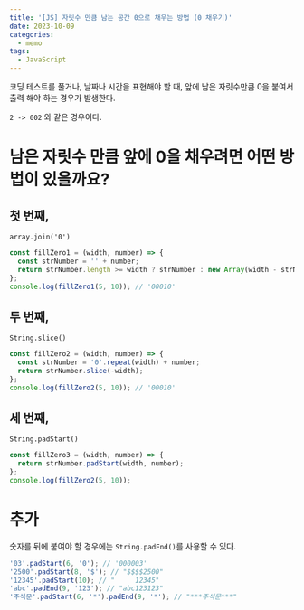```yaml
---
title: '[JS] 자릿수 만큼 남는 공간 0으로 채우는 방법 (0 채우기)'
date: 2023-10-09
categories:
  - memo
tags:
  - JavaScript
---
```


코딩 테스트를 풀거나, 날짜나 시간을 표현해야 할 때, 앞에 남은 자릿수만큼 0을 붙여서 출력 해야 하는 경우가 발생한다.

`2 -> 002` 와 같은 경우이다.

# 남은 자릿수 만큼 앞에 0을 채우려면 어떤 방법이 있을까요?

## 첫 번째,

`array.join('0')`

```js
const fillZero1 = (width, number) => {
  const strNumber = '' + number;
  return strNumber.length >= width ? strNumber : new Array(width - strNumber.length + 1).join('0') + strNumber;
};
console.log(fillZero1(5, 10)); // '00010'
```

## 두 번째,

`String.slice()`

```js
const fillZero2 = (width, number) => {
  const strNumber = '0'.repeat(width) + number;
  return strNumber.slice(-width);
};
console.log(fillZero2(5, 10)); // '00010'
```

## 세 번째,

`String.padStart()`

```js
const fillZero3 = (width, number) => {
  return strNumber.padStart(width, number);
};
console.log(fillZero2(5, 10));
```

# 추가

숫자를 뒤에 붙여야 할 경우에는 `String.padEnd()`를 사용할 수 있다.

```js
'03'.padStart(6, '0'); // '000003'
'2500'.padStart(8, '$'); // "$$$$2500"
'12345'.padStart(10); // "     12345"
'abc'.padEnd(9, '123'); // "abc123123"
'주석문'.padStart(6, '*').padEnd(9, '*'); // "***주석문***"
```
